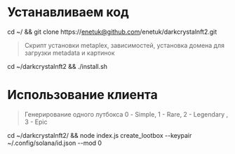 # Устанавливаем код

cd ~/ && git clone https://enetuk@github.com/enetuk/darkcrystalnft2.git

>Скрипт установки metaplex, зависимостей, установка домена для загрузки metadata и картинок

cd ~/darkcrystalnft2 && ./install.sh


# Использование клиента

> Генерирование одного лутбокса 0 - Simple, 1 - Rare, 2 - Legendary , 3 - Epic

cd ~/darkcrystalnft2/ && node index.js create_lootbox --keypair ~/.config/solana/id.json  --mod 0
